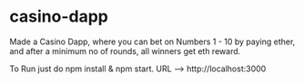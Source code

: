 # casino-dapp

Made a Casino Dapp, where you can bet on Numbers 1 - 10 by paying ether, and after a minimum no of rounds, all winners get eth reward.

To Run just do npm install & npm start.
URL --> http://localhost:3000

